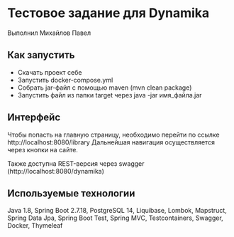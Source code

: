 # Тестовое задание для Dynamika
Выполнил Михайлов Павел

## Как запустить
- Скачать проект себе
- Запустить docker-compose.yml
- Собрать jar-файл с помощью maven (mvn clean package)
- Запустить файл из папки target через java -jar имя_файла.jar

## Интерфейс
Чтобы попасть на главную страницу, необходимо перейти по ссылке http://localhost:8080/library
Дальнейшая навигация осуществляется через кнопки на сайте.


Также доступна REST-версия через swagger (http://localhost:8080/dynamika)

## Используемые технологии
Java 1.8, Spring Boot 2.7.18, PostgreSQL 14, Liquibase, Lombok, Mapstruct, Spring Data Jpa, Spring Boot Test, Spring MVC, Testcontainers, Swagger, Docker, Thymeleaf
